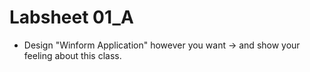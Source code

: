 # Labsheet 01_A
- Design "Winform Application" however you want -> and show your feeling about this class. 
